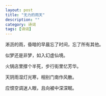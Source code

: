 ```yaml
---
layout: post
title: "无力的雨天"
description: ""
category: 诗词
tags: [诗词]
---
```

淅沥的雨，昏暗的早晨忘了时间，忘了所有其他。

似梦还是非梦，如入幻虚仙境。

火锅店里撑个半死，步行街里忆芳华。

天阴雨湿灯光寒，相别门南作风散。

应恨空调迷人眼，且向被中深深眠。
